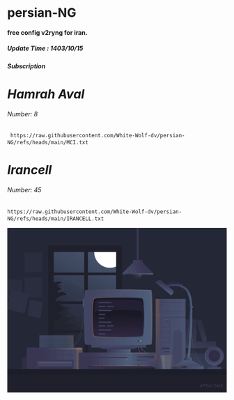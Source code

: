 # persian-NG

#### free config v2ryng for iran.


<h5>Update Time : 1403/10/15 </h5>

##### Subscription

  # *****Hamrah Aval*****

<h6>Number: 8 </h6>

     https://raw.githubusercontent.com/White-Wolf-dv/persian-NG/refs/heads/main/MCI.txt

# *****Irancell*****

<h6>Number: 45 </h6>

    https://raw.githubusercontent.com/White-Wolf-dv/persian-NG/refs/heads/main/IRANCELL.txt

<p align="center">
<img  src="https://github.com/White-Wolf-dv/White-Wolf-dv/blob/main/5.gif">
</p>
